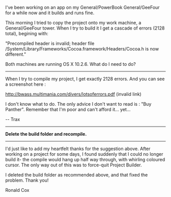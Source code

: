 I've been working on an app on my General/PowerBook General/GeeFour for a while now and it builds and runs fine.

This morning I tried to copy the project onto my  work machine, a General/GeeFour tower.  When I try to build it I  get a cascade of errors (2128 total), begining with:

"Precompiled header is invalid; header file /System/Library/Frameworks/Cocoa.framework/Headers/Cocoa.h is now different."

Both machines are running OS X 10.2.6.  What do I need to do?

----

When I try to compile my project, I get exactly 2128 errors. And you can see a screenshot here :

http://bwass.multimania.com/divers/lotsoferrors.pdf  (invalid link)

I don't know what to do. The only advice I don't want to read is : "Buy Panther". Remember that I'm poor and can't afford it... yet...

-- Trax

----

**Delete the build folder and recompile.**

----

I'd just like to add my heartfelt thanks for the suggestion above. After working on a project for some days, I found suddenly that I could no longer build it- the compile would hang up half way through, with whirling coloured cursor. The only way out of this was to force-quit Project Builder. 

I deleted the build folder as recommended above, and that fixed the problem. Thank you!

Ronald Cox